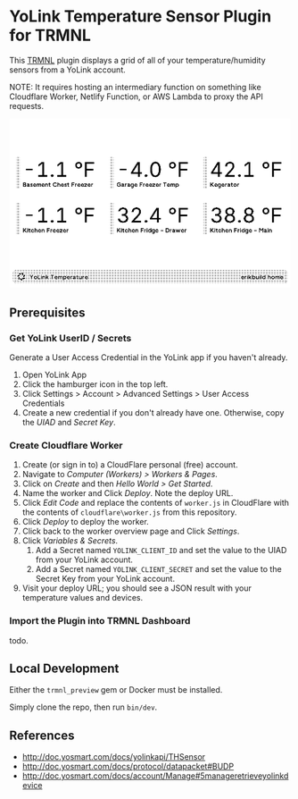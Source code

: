 # YoLink Temperature Sensor Plugin for TRMNL

This [TRMNL](https://usetrmnl.com/) plugin displays a grid of all of your temperature/humidity sensors from a YoLink account.  

NOTE: It requires hosting an intermediary function on something like Cloudflare Worker, Netlify Function, or AWS Lambda to proxy the API requests.

![Preview of TRMNL dashboard](preview.png)

## Prerequisites

### Get YoLink UserID / Secrets
Generate a User Access Credential in the YoLink app if you haven't already.
1. Open YoLink App
1. Click the hamburger icon in the top left.
1. Click Settings > Account > Advanced Settings > User Access Credentials
1. Create a new credential if you don't already have one.  Otherwise, copy the *UIAD* and *Secret Key*.

### Create Cloudflare Worker
1. Create (or sign in to) a CloudFlare personal (free) account.
1. Navigate to *Computer (Workers) > Workers & Pages*.
1. Click on *Create* and then *Hello World > Get Started*.
1. Name the worker and Click *Deploy*.  Note the deploy URL.
1. Click *Edit Code* and replace the contents of `worker.js` in CloudFlare with the contents of `cloudflare\worker.js` from this repository.
1. Click *Deploy* to deploy the worker.
1. Click back to the worker overview page and Click *Settings*.
1. Click *Variables & Secrets*.
    1. Add a Secret named `YOLINK_CLIENT_ID` and set the value to the UIAD from your YoLink account.
    1. Add a Secret named `YOLINK_CLIENT_SECRET` and set the value to the Secret Key from your YoLink account.
1. Visit your deploy URL; you should see a JSON result with your temperature values and devices.

### Import the Plugin into TRMNL Dashboard
todo.

## Local Development

Either the `trmnl_preview` gem or Docker must be installed.

Simply clone the repo, then run `bin/dev`.

## References
- http://doc.yosmart.com/docs/yolinkapi/THSensor
- http://doc.yosmart.com/docs/protocol/datapacket#BUDP
- http://doc.yosmart.com/docs/account/Manage#5manageretrieveyolinkdevice